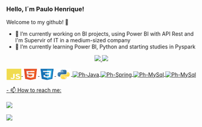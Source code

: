 ### Hello, I´m Paulo Henrique!
Welcome to my github! 👋


- 🔭 I’m currently working on BI projects, using Power BI with API Rest and I'm Supervir of IT in a medium-sized company
- 🌱 I’m currently learning Power BI, Python and starting studies in Pyspark

<div align="center">
  <a href="https://github.com/phsoaressantos">
  <img height="180em" src="https://github-readme-stats.vercel.app/api?username=phsoaressantos&show_icons=true&theme=dark&include_all_commits=true&count_private=true"/>
  <img height="180em" src="https://github-readme-stats.vercel.app/api/top-langs/?username=phsoaressantos&layout=compact&langs_count=7&theme=dark"/>
 </div>
  
<div style="display: inline_block"><br>
  <img align="center" alt="Ph-Js" height="30" width="40" src="https://raw.githubusercontent.com/devicons/devicon/master/icons/javascript/javascript-plain.svg">

  <img align="center" alt="Ph-HTML" height="30" width="40" src="https://raw.githubusercontent.com/devicons/devicon/master/icons/html5/html5-original.svg">

  <img align="center" alt="Ph-CSS" height="30" width="40" src="https://raw.githubusercontent.com/devicons/devicon/master/icons/css3/css3-original.svg">

  <img align="center" alt="Ph-Python" height="30" width="40" src="https://raw.githubusercontent.com/devicons/devicon/master/icons/python/python-original.svg">

  <img align="center" alt="Ph-Java" height="30" width="100" src="https://img.shields.io/badge/Java-ED8B00?style=for-the-badge&logo=java&logoColor=white">

  <img align="center" alt="Ph-Spring" height="30" width="100" src="https://img.shields.io/badge/Spring-6DB33F?style=for-the-badge&logo=spring&logoColor=white">

  <img align="center" alt="Ph-MySql" height="30" width="100" src="https://img.shields.io/badge/MySQL-005C84?style=for-the-badge&logo=mysql&logoColor=white">
  
  <img align="center" alt="Ph-MySql" height="30" width="100" src="https://img.shields.io/badge/Microsoft_Office-D83B01?style=for-the-badge&logo=microsoft-office&logoColor=white">

</div>
  
  <br>
  -  📫 How to reach me:

  <br>
<div> 
  <br>
  <a href = "mailto:paulosantos@id.uff.com.br"><img src="https://img.shields.io/badge/-Gmail-%23333?style=for-the-badge&logo=gmail&logoColor=white" target="_blank"></a>

  <a href="https://www.linkedin.com/in/paulo-henrique-santos-mba-19177aa3" target="_blank"><img src="https://img.shields.io/badge/-LinkedIn-%230077B5?style=for-the-badge&logo=linkedin&logoColor=white" target="_blank"></a> 
</div>
